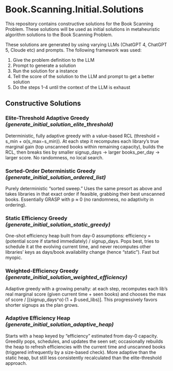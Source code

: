 # Book.Scanning.Initial.Solutions

This repository contains constructive solutions for the Book Scanning Problem. These solutions will be used as initial solutions in metaheuristic algorithm solutions to the Book Scanning Problem.

These solutions are generated by using varying LLMs (ChatGPT 4, ChatGPT 5, Cloude etc) and prompts. The following framework was used:
1. Give the problem definition to the LLM
2. Prompt to generate a solution
3. Run the solution for a instance
4. Tell the score of the solution to the LLM and prompt to get a better solution
5. Do the steps 1-4 until the context of the LLM is exhaust

## Constructive Solutions

### Elite-Threshold Adaptive Greedy _(generate_initial_solution_elite_threshold)_

Deterministic, fully adaptive greedy with a value-based RCL (threshold = s_min + α(s_max−s_min)). At each step it recomputes each library’s true marginal gain (top unscanned books within remaining capacity), builds the RCL, then breaks ties by smaller signup_days → larger books_per_day → larger score. No randomness, no local search.

### Sorted-Order Deterministic Greedy _(generate_initial_solution_ordered_list)_

Purely deterministic “sorted sweep.” Uses the same presort as above and takes libraries in that exact order if feasible, grabbing their best unscanned books. Essentially GRASP with p ≈ 0 (no randomness, no adaptivity in ordering).

### Static Efficiency Greedy _(generate_initial_solution_static_greedy)_

One-shot efficiency heap built from day-0 assumptions: efficiency = (potential score if started immediately) / signup_days. Pops best, tries to schedule it at the evolving current time, and never recomputes other libraries’ keys as days/book availability change (hence “static”). Fast but myopic.

### Weighted-Efficiency Greedy _(generate_initial_solution_weighted_efficiency)_

Adaptive greedy with a growing penalty: at each step, recomputes each lib’s real marginal score (given current time + seen books) and chooses the max of score / [(signup_days^α)·(1 + β·used_libs)]. This progressively favors shorter signups as the plan grows.

### Adaptive Efficiency Heap _(generate_initial_solution_adaptive_heap)_

Starts with a heap keyed by “efficiency” estimated from day-0 capacity. Greedily pops, schedules, and updates the seen set; occasionally rebuilds the heap to refresh efficiencies with the current time and unscanned books (triggered infrequently by a size-based check). More adaptive than the static heap, but still less consistently recalculated than the elite-threshold approach.
